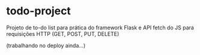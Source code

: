# todo-project
 Projeto de to-do list para prática do framework Flask e API fetch do JS para requisições HTTP (GET, POST, PUT, DELETE)
 
 (trabalhando no deploy ainda...)
